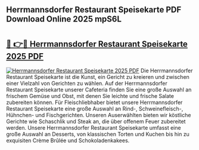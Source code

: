## Herrmannsdorfer Restaurant Speisekarte PDF Download Online 2025 mpS6L

# <h2><a href="http://gcdkcci.nevu.top/?p=Herrmannsdorfer+Restaurant+Speisekarte">🔗 👉🔴 Herrmannsdorfer Restaurant Speisekarte 2025 PDF</a></h2>

[![Herrmannsdorfer Restaurant Speisekarte 2025 PDF](https://i.imgur.com/dBaPXMq.png)](http://gcdkcci.nevu.top/?p=Herrmannsdorfer+Restaurant+Speisekarte)
Die Herrmannsdorfer Restaurant Speisekarte ist die Kunst, ein Gericht zu kreieren und zwischen einer Vielzahl von Gerichten zu wählen. Auf der Herrmannsdorfer Restaurant Speisekarte unserer Cafeteria finden Sie eine große Auswahl an frischem Gemüse und Obst, mit denen Sie leichte und frische Salate zubereiten können. Für Fleischliebhaber bietet unsere Herrmannsdorfer Restaurant Speisekarte eine große Auswahl an Rind-, Schweinefleisch-, Hühnchen- und Fischgerichten. Unseren Auserwählten bieten wir köstliche Gerichte wie Schaschlik und Steak an, die über offenem Feuer zubereitet werden. Unsere Herrmannsdorfer Restaurant Speisekarte umfasst eine große Auswahl an Desserts, von klassischen Torten und Kuchen bis hin zu exquisiten Crème Brûlée und Schokoladenkakees.
